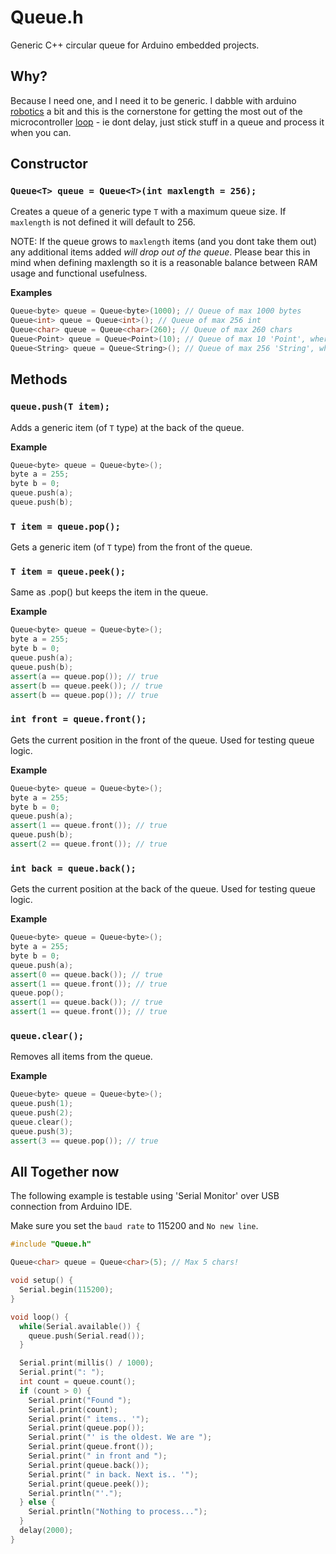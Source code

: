# Queue.h

Generic C++ circular queue for Arduino embedded projects.

## Why?

Because I need one, and I need it to be generic. I dabble with arduino [robotics](https://github.com/sdesalas/robotics) a bit and this is the cornerstone for getting the most out of the microcontroller [loop](https://www.arduino.cc/en/reference/loop) - ie dont delay, just stick stuff in a queue and process it when you can.

## Constructor

### `Queue<T> queue = Queue<T>(int maxlength = 256);`

Creates a queue of a generic type `T` with a maximum queue size. If `maxlength` is not defined it will default to 256.

NOTE: If the queue grows to `maxlength` items (and you dont take them out) any additional items added *will drop out of the queue*.
Please bear this in mind when defining maxlength so it is a reasonable balance between RAM usage and functional usefulness.

**Examples**

```cpp
Queue<byte> queue = Queue<byte>(1000); // Queue of max 1000 bytes
Queue<int> queue = Queue<int>(); // Queue of max 256 int
Queue<char> queue = Queue<char>(260); // Queue of max 260 chars
Queue<Point> queue = Queue<Point>(10); // Queue of max 10 'Point', where 'Point' is a struct 
Queue<String> queue = Queue<String>(); // Queue of max 256 'String', where 'String' is a class
```

## Methods

### `queue.push(T item);`

Adds a generic item (of `T` type) at the back of the queue.

**Example**

```cpp
Queue<byte> queue = Queue<byte>();
byte a = 255;
byte b = 0;
queue.push(a);
queue.push(b);
```

### `T item = queue.pop();`

Gets a generic item (of `T` type) from the front of the queue. 

### `T item = queue.peek();`

Same as .pop() but keeps the item in the queue.

**Example**

```cpp
Queue<byte> queue = Queue<byte>(); 
byte a = 255;
byte b = 0;
queue.push(a);
queue.push(b);
assert(a == queue.pop()); // true
assert(b == queue.peek()); // true
assert(b == queue.pop()); // true
```

### `int front = queue.front();`

Gets the current position in the front of the queue. Used for testing queue logic.

**Example**

```cpp
Queue<byte> queue = Queue<byte>(); 
byte a = 255;
byte b = 0;
queue.push(a);
assert(1 == queue.front()); // true
queue.push(b);
assert(2 == queue.front()); // true
```

### `int back = queue.back();`

Gets the current position at the back of the queue. Used for testing queue logic.

**Example**

```cpp
Queue<byte> queue = Queue<byte>(); 
byte a = 255;
byte b = 0;
queue.push(a);
assert(0 == queue.back()); // true
assert(1 == queue.front()); // true
queue.pop();
assert(1 == queue.back()); // true
assert(1 == queue.front()); // true
```

### `queue.clear();`

Removes all items from the queue.

**Example**

```cpp
Queue<byte> queue = Queue<byte>(); 
queue.push(1);
queue.push(2);
queue.clear();
queue.push(3);
assert(3 == queue.pop()); // true
```

## All Together now

The following example is testable using 'Serial Monitor' over USB connection from Arduino IDE.

Make sure you set the `baud rate` to 115200 and `No new line`.

```cpp
#include "Queue.h"

Queue<char> queue = Queue<char>(5); // Max 5 chars!

void setup() {
  Serial.begin(115200);
}

void loop() {
  while(Serial.available()) {
    queue.push(Serial.read());
  }

  Serial.print(millis() / 1000);
  Serial.print(": ");
  int count = queue.count();
  if (count > 0) {
    Serial.print("Found ");
    Serial.print(count);
    Serial.print(" items.. '");
    Serial.print(queue.pop());
    Serial.print("' is the oldest. We are ");
    Serial.print(queue.front());
    Serial.print(" in front and ");
    Serial.print(queue.back());
    Serial.print(" in back. Next is.. '");
    Serial.print(queue.peek());
    Serial.println("'.");
  } else {
    Serial.println("Nothing to process..."); 
  }
  delay(2000);
}
```
